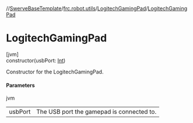 //[SwerveBaseTemplate](../../../index.md)/[frc.robot.utils](../index.md)/[LogitechGamingPad](index.md)/[LogitechGamingPad](-logitech-gaming-pad.md)

# LogitechGamingPad

[jvm]\
constructor(usbPort: [Int](https://kotlinlang.org/api/latest/jvm/stdlib/kotlin/-int/index.html))

Constructor for the LogitechGamingPad.

#### Parameters

jvm

| | |
|---|---|
| usbPort | The USB port the gamepad is connected to. |
